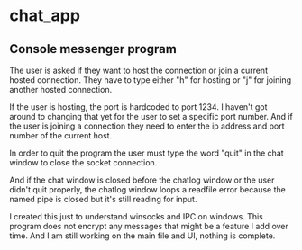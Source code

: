 chat_app
========

Console messenger program 
------
The user is asked if they want to host the connection or join a current hosted connection. They have to type either "h" for hosting or "j" for joining another hosted connection. 

If the user is hosting, the port is hardcoded to port 1234. I haven't got around to changing that yet for the user to set a specific port number. And if the user is joining a connection they need to enter the ip address and port number of the current host. 

In order to quit the program the user must type the word "quit" in the chat window to close the socket connection. 

And if the chat window is closed before the chatlog window or the user didn't quit properly, the chatlog window loops a readfile error because the named pipe is closed but it's still reading for input. 

I created this just to understand winsocks and IPC on windows. This program does not encrypt any messages that might be a feature I add over time. And I am still working on the main file and UI, nothing is complete. 
